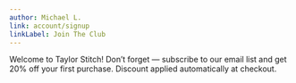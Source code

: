 ```yaml
---
author: Michael L.
link: account/signup
linkLabel: Join The Club
---
```


Welcome to Taylor Stitch! Don’t forget — subscribe to our email list and get 20% off your first purchase. Discount applied automatically at checkout.
